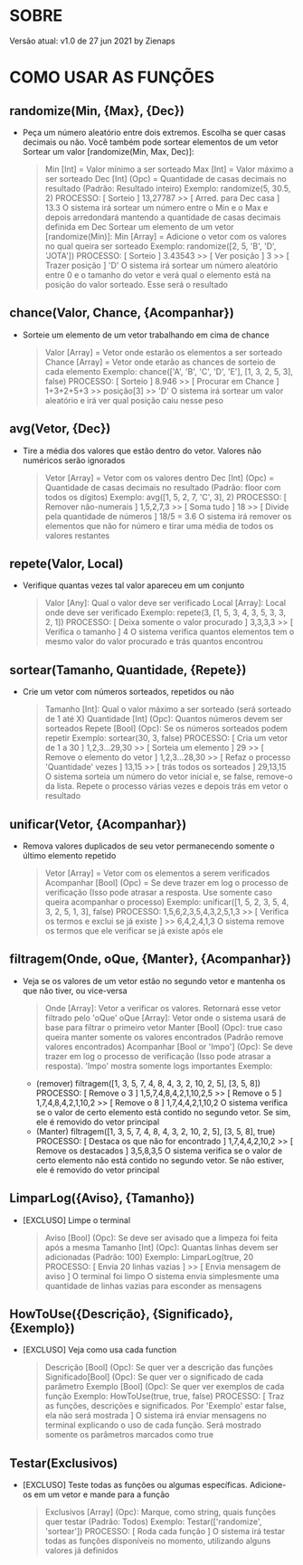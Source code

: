# SOBRE
Versão atual: v1.0 de 27 jun 2021 by Zienaps

# COMO USAR AS FUNÇÕES
## randomize(Min, {Max}, {Dec})
- Peça um número aleatório entre dois extremos. Escolha se quer casas decimais ou não. Você também pode sortear elementos de um vetor
  Sortear um valor [randomize(Min, Max, Dec)]:
   > Min        [Int] = Valor mínimo a ser sorteado
   > Max        [Int] = Valor máximo a ser sorteado
   > Dec        [Int] (Opc) = Quantidade de casas decimais no resultado (Padrão: Resultado inteiro)
  Exemplo:
   randomize(5, 30.5, 2)
    PROCESSO: [ Sorteio ] 13,27787 >> [ Arred. para Dec casa ] 13.3
    O sistema irá sortear um número entre o Min e o Max e depois arredondará mantendo a quantidade de casas decimais definida em Dec
  Sortear um elemento de um vetor [randomize(Min)]:
   > Min        [Array] = Adicione o vetor com os valores no qual queira ser sorteado
  Exemplo:
   randomize([2, 5, 'B', 'D', 'JOTA'])
    PROCESSO: [ Sorteio ] 3.43543 >> [ Ver posição ] 3 >> [ Trazer posição ] 'D'
    O sistema irá sortear um número aleatório entre 0 e o tamanho do vetor e verá qual o elemento está na posição do valor sorteado. Esse será o resultado

## chance(Valor, Chance, {Acompanhar})
- Sorteie um elemento de um vetor trabalhando em cima de chance
   > Valor      [Array] = Vetor onde estarão os elementos a ser sorteado
   > Chance     [Array] = Vetor onde etarão as chances de sorteio de cada elemento
  Exemplo:
   chance(['A', 'B', 'C', 'D', 'E'], [1, 3, 2, 5, 3], false)
    PROCESSO: [ Sorteio ] 8.946 >> [ Procurar em Chance ] 1+3+2+5+3 >> posição[3] >> 'D'
    O sistema irá sortear um valor aleatório e irá ver qual posição caiu nesse peso

## avg(Vetor, {Dec})
- Tire a média dos valores que estão dentro do vetor. Valores não numéricos serão ignorados
   > Vetor      [Array] = Vetor com os valores dentro
   > Dec        [Int] (Opc) = Quantidade de casas decimais no resultado (Padrão: floor com todos os dígitos)
  Exemplo:
   avg([1, 5, 2, 7, 'C', 3], 2)
    PROCESSO: [ Remover não-numerais ] 1,5,2,7,3 >> [ Soma tudo ] 18 >> [ Divide pela quantidade de números ] 18/5 = 3.6
    O sistema irá remover os elementos que não for número e tirar uma média de todos os valores restantes

## repete(Valor, Local)
- Verifique quantas vezes tal valor apareceu em um conjunto
   > Valor      [Any]: Qual o valor deve ser verificado
   > Local      [Array]: Local onde deve ser verificado
  Exemplo:
   repete(3, [1, 5, 3, 4, 3, 5, 3, 3, 2, 1])
    PROCESSO: [ Deixa somente o valor procurado ] 3,3,3,3 >> [ Verifica o tamanho ] 4
    O sistema verifica quantos elementos tem o mesmo valor do valor procurado e trás quantos encontrou

## sortear(Tamanho, Quantidade, {Repete})
- Crie um vetor com números sorteados, repetidos ou não
   > Tamanho    [Int]: Qual o valor máximo a ser sorteado (será sorteado de 1 até X)
   > Quantidade [Int] (Opc): Quantos números devem ser sorteados
   > Repete     [Bool] (Opc): Se os números sorteados podem repetir
  Exemplo:
   sortear(30, 3, false)
   PROCESSO: [ Cria um vetor de 1 a 30 ] 1,2,3...29,30 >> [ Sorteia um elemento ] 29 >> [ Remove o elemento do vetor ] 1,2,3...28,30 >> [ Refaz o processo 'Quantidade' vezes ] 13,15 >> [ trás todos os sorteados ] 29,13,15
   O sistema sorteia um número do vetor inicial e, se false, remove-o da lista. Repete o processo várias vezes e depois trás em vetor o resultado

## unificar(Vetor, {Acompanhar})
- Remova valores duplicados de seu vetor permanecendo somente o último elemento repetido
   > Vetor      [Array] = Vetor com os elementos a serem verificados
   > Acompanhar [Bool] (Opc) = Se deve trazer em log o processo de verificação (Isso pode atrasar a resposta. Use somente caso queira acompanhar o processo)
  Exemplo:
   unificar([1, 5, 2, 3, 5, 4, 3, 2, 5, 1, 3], false)
    PROCESSO: 1,5,6,2,3,5,4,3,2,5,1,3 >> [ Verifica os termos e exclui se já existe ] >> 6,4,2,4,1,3
    O sistema remove os termos que ele verificar se já existe após ele

## filtragem(Onde, oQue, {Manter}, {Acompanhar})
- Veja se os valores de um vetor estão no segundo vetor e mantenha os que não tiver, ou vice-versa
   > Onde       [Array]: Vetor a verificar os valores. Retornará esse vetor filtrado pelo 'oQue'
   > oQue       [Array]: Vetor onde o sistema usará de base para filtrar o primeiro vetor
   > Manter     [Bool] (Opc): true caso queira manter somente os valores encontrados (Padrão remove valores encontrados)
   > Acompanhar [Bool or \'Impo\'] (Opc): Se deve trazer em log o processo de verificação (Isso pode atrasar a resposta). 'Impo' mostra somente logs importantes
  Exemplo:
  - (remover) filtragem([1, 3, 5, 7, 4, 8, 4, 3, 2, 10, 2, 5], [3, 5, 8])
     PROCESSO: [ Remove o 3 ] 1,5,7,4,8,4,2,1,10,2,5 >> [ Remove o 5 ] 1,7,4,8,4,2,1,10,2 >> [ Remove o 8 ] 1,7,4,4,2,1,10,2
     O sistema verifica se o valor de certo elemento está contido no segundo vetor. Se sim, ele é removido do vetor principal
  - (Manter) filtragem([1, 3, 5, 7, 4, 8, 4, 3, 2, 10, 2, 5], [3, 5, 8], true)
     PROCESSO: [ Destaca os que não for encontrado ] 1,7,4,4,2,10,2 >> [ Remove os destacados ] 3,5,8,3,5
     O sistema verifica se o valor de certo elemento não está contido no segundo vetor. Se não estiver, ele é removido do vetor principal

## LimparLog({Aviso}, {Tamanho})
- [EXCLUSO] Limpe o terminal
   > Aviso      [Bool] (Opc): Se deve ser avisado que a limpeza foi feita após a mesma
   > Tamanho    [Int] (Opc): Quantas linhas devem ser adicionadas (Padrão: 100)
  Exemplo:
   LimparLog(true, 20
   PROCESSO: [ Envia 20 linhas vazias ] >> [ Envia mensagem de aviso ] O terminal foi limpo
   O sistema envia simplesmente uma quantidade de linhas vazias para esconder as mensagens

## HowToUse({Descrição}, {Significado}, {Exemplo})
- [EXCLUSO] Veja como usa cada function
   > Descrição  [Bool] (Opc): Se quer ver a descrição das funções
   > Significado[Bool] (Opc): Se quer ver o significado de cada parâmetro
   > Exemplo    [Bool] (Opc): Se quer ver exemplos de cada função
  Exemplo:
   HowToUse(true, true, false)
   PROCESSO: [ Traz as funções, descrições e significados. Por 'Exemplo' estar false, ela não será mostrada ]
   O sistema irá enviar mensagens no terminal explicando o uso de cada função. Será mostrado somente os parâmetros marcados como true

## Testar(Exclusivos)
- [EXCLUSO] Teste todas as funções ou algumas específicas. Adicione-os em um vetor e mande para a função
   > Exclusivos  [Array] (Opc): Marque, como string, quais funções quer testar (Padrão: Todos)
  Exemplo:
   Testar(['randomize', 'sortear'])
   PROCESSO: [ Roda cada função ]
   O sistema irá testar todas as funções disponíveis no momento, utilizando alguns valores já definidos